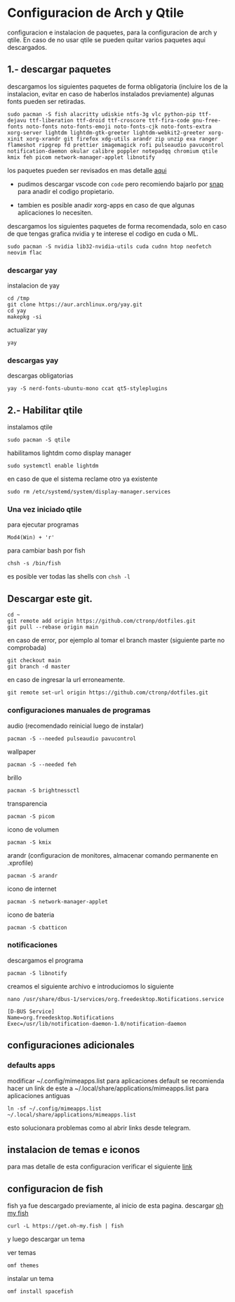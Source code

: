 # Configuracion de Arch y Qtile

configuracion e instalacion de paquetes, para la configuracion de arch y qtile. En caso de no usar qtile se pueden quitar varios paquetes aqui descargados.

## 1.- descargar paquetes

descargamos los siguientes paquetes de forma obligatoria (incluire los de la instalacion, evitar en caso de haberlos instalados previamente)
algunas fonts pueden ser retiradas.

```shell
sudo pacman -S fish alacritty udiskie ntfs-3g vlc python-pip ttf-dejavu ttf-liberation ttf-droid ttf-croscore ttf-fira-code gnu-free-fonts noto-fonts noto-fonts-emoji noto-fonts-cjk noto-fonts-extra xorg-server lightdm lightdm-gtk-greeter lightdm-webkit2-greeter xorg-xinit xorg-xrandr git firefox xdg-utils arandr zip unzip exa ranger flameshot ripgrep fd prettier imagemagick rofi pulseaudio pavucontrol notification-daemon okular calibre poppler notepadqq chromium qtile kmix feh picom network-manager-applet libnotify
```

los paquetes pueden ser revisados en mas detalle [aqui](paquetes.md)

- pudimos descargar vscode con ```code``` pero recomiendo bajarlo por [snap](https://snapcraft.io/install/code/arch) para anadir el codigo propietario.

- tambien es posible anadir xorg-apps en caso de que algunas aplicaciones lo necesiten.

descargamos los siguientes paquetes de forma recomendada, solo en caso de que tengas grafica nvidia y te interese el codigo en cuda o ML.

```shell
sudo pacman -S nvidia lib32-nvidia-utils cuda cudnn htop neofetch neovim flac
```

### descargar yay

instalacion de yay

```shell
cd /tmp
git clone https://aur.archlinux.org/yay.git
cd yay
makepkg -si
```

actualizar yay

```shell
yay
```

### descargas yay

descargas obligatorias

```shell
yay -S nerd-fonts-ubuntu-mono ccat qt5-styleplugins
```

## 2.- Habilitar qtile

instalamos qtile

```shell
sudo pacman -S qtile
```

habilitamos lightdm como display manager

```shell
sudo systemctl enable lightdm
```

en caso de que el sistema reclame otro ya existente

```shell
sudo rm /etc/systemd/system/display-manager.services
```

### Una vez iniciado qtile

para ejecutar programas

```shell
Mod4(Win) + 'r'
```

para cambiar bash por fish

```shell
chsh -s /bin/fish
```

es posible ver todas las shells con ```chsh -l```

## Descargar este git.

```shell
cd ~
git remote add origin https://github.com/ctronp/dotfiles.git
git pull --rebase origin main
```

en caso de error, por ejemplo al tomar el branch master (siguiente parte no comprobada)

```shell
git checkout main
git branch -d master
```

en caso de ingresar la url erroneamente.

```shell
git remote set-url origin https://github.com/ctronp/dotfiles.git
```

### configuraciones manuales de programas

audio (recomendado reinicial luego de instalar)

```shell
pacman -S --needed pulseaudio pavucontrol
```

wallpaper

```shell
pacman -S --needed feh
```

brillo

```shell
pacman -S brightnessctl
```

transparencia

```shell
pacman -S picom
```

icono de volumen

```shell
pacman -S kmix
```

arandr (configuracion de monitores, almacenar comando permanente en .xprofile)

```shell
pacman -S arandr
```

icono de internet

```shell
pacman -S network-manager-applet
```

icono de bateria

```shell
pacman -S cbatticon
```

### notificaciones

descargamos el programa

```shell
pacman -S libnotify
```

creamos el siguiente archivo e introduciomos lo siguiente

```shell
nano /usr/share/dbus-1/services/org.freedesktop.Notifications.service

[D-BUS Service]
Name=org.freedesktop.Notifications
Exec=/usr/lib/notification-daemon-1.0/notification-daemon
```

## configuraciones adicionales

### defaults apps

modificar ~/.config/mimeapps.list para aplicaciones default
se recomienda hacer un link de este a ~/.local/share/applications/mimeapps.list para aplicaciones antiguas

```shell
ln -sf ~/.config/mimeapps.list ~/.local/share/applications/mimeapps.list
```

esto solucionara problemas como al abrir links desde telegram.

## instalacion de temas e iconos

para mas detalle de esta configuracion verificar el siguiente [link](themes.md)

## configuracion de fish

fish ya fue descargado previamente, al inicio de esta pagina.
descargar [oh my fish](https://github.com/oh-my-fish/oh-my-fish)

```shell
curl -L https://get.oh-my.fish | fish
```

y luego descargar un tema

ver temas

```shell
omf themes
```

instalar un tema

```shell
omf install spacefish
```
